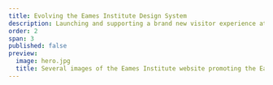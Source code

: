 ```yaml
---
title: Evolving the Eames Institute Design System
description: Launching and supporting a brand new visitor experience at the Eames Institute
order: 2
span: 3
published: false
preview: 
  image: hero.jpg
  title: Several images of the Eames Institute website promoting the Eames Archives
---
```


